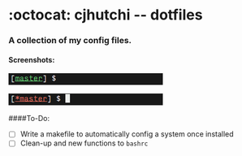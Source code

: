 # :octocat: cjhutchi -- dotfiles

### A collection of my config files.

#### Screenshots:

![alt text](https://github.com/cjhutchi/dotfiles/blob/master/clean.png "Clean repo")

![alt text](https://github.com/cjhutchi/dotfiles/blob/master/dirty.png "Dirty repo")

####To-Do:
- [ ] Write a makefile to automatically config a system once installed
- [ ] Clean-up and new functions to `bashrc`
